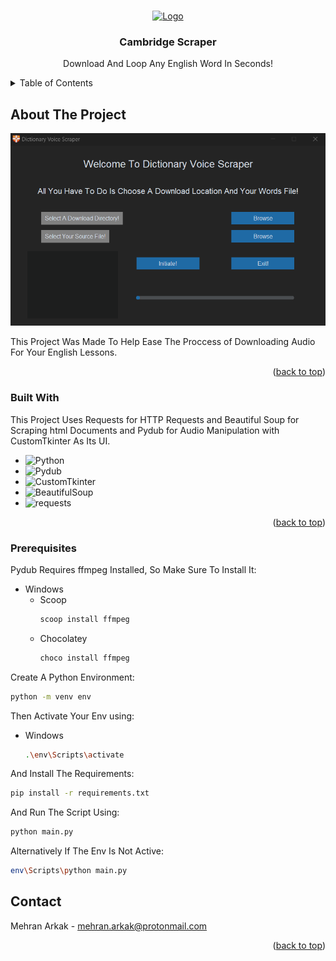 <a id="readme-top"></a>

<!-- PROJECT LOGO -->
<br />
<div align="center">
  <a href="https://github.com/othneildrew/Best-README-Template">
    <img src="favicon.ico" alt="Logo" width="80" height="80">
  </a>

  <h3 align="center">Cambridge Scraper</h3>

  <p align="center">
    Download And Loop Any English Word In Seconds!
  </p>
</div>

<!-- TABLE OF CONTENTS -->
<details>
  <summary>Table of Contents</summary>
  <ol>
    <li>
      <a href="#about-the-project">About The Project</a>
      <ul>
        <li><a href="#built-with">Built With</a></li>
      </ul>
    </li>
    <li>
      <a href="#getting-started">Getting Started</a>
      <ul>
        <li><a href="#prerequisites">Prerequisites</a></li>
        <li><a href="#installation">Installation</a></li>
      </ul>
    </li>
    <li><a href="#usage">Usage</a></li>
    <li><a href="#contact">Contact</a></li>
  </ol>
</details>



<!-- ABOUT THE PROJECT -->
## About The Project

![Product Name Screen Shot][product-screenshot]

This Project Was Made To Help Ease The Proccess of Downloading Audio For Your English Lessons.

<p align="right">(<a href="#readme-top">back to top</a>)</p>


### Built With

This Project Uses Requests for HTTP Requests and Beautiful Soup for Scraping html Documents and Pydub for Audio Manipulation with CustomTkinter As Its UI.

* ![Python][Python]
* ![Pydub][Pydub]
* ![CustomTkinter][CustomTkinter]
* ![BeautifulSoup][BeautifulSoup]
* ![requests][Requests]

<p align="right">(<a href="#readme-top">back to top</a>)</p>



<!-- GETTING STARTED -->
### Prerequisites

Pydub Requires ffmpeg Installed, So Make Sure To Install It:
* Windows
  * Scoop
    ```sh
    scoop install ffmpeg
    ```
  * Chocolatey
    ```sh
    choco install ffmpeg
    ```


Create A Python Environment:
  ```sh
  python -m venv env
  ```

Then Activate Your Env using:
* Windows
  ```sh
  .\env\Scripts\activate
  ```

And Install The Requirements:
  ```sh
  pip install -r requirements.txt
  ```

And Run The Script Using:
  ```sh
  python main.py
  ```

Alternatively If The Env Is Not Active:
  ```sh
  env\Scripts\python main.py
  ```

<!-- CONTACT -->
## Contact

Mehran Arkak - mehran.arkak@protonmail.com

<p align="right">(<a href="#readme-top">back to top</a>)</p>


[Python]: https://img.shields.io/badge/Python-FFFFFF?logo=python
[Pydub]: https://img.shields.io/badge/Pydub-FFFFFF?logo=python
[CustomTkinter]: https://img.shields.io/badge/CustomTkinter-FFFFFF?logo=python
[BeautifulSoup]: https://img.shields.io/badge/BeautifulSoup-FFFFFF?logo=python
[requests]: https://img.shields.io/badge/requests-FFFFFF?logo=python
[product-screenshot]: screenshot.png
